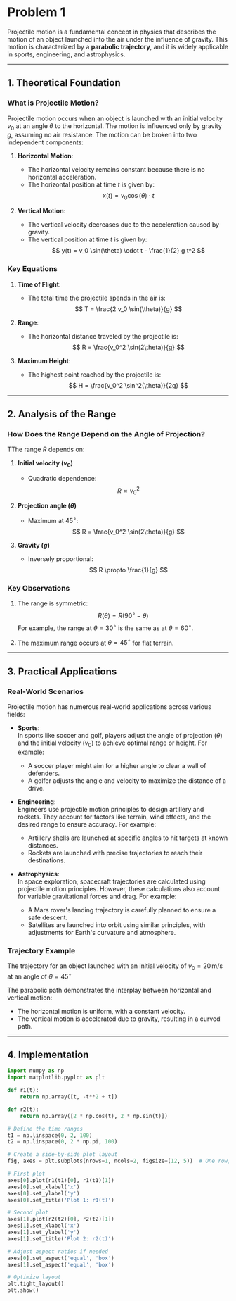 # Problem 1

Projectile motion is a fundamental concept in physics that describes the motion of an object launched into the air under the influence of gravity. This motion is characterized by a **parabolic trajectory**, and it is widely applicable in sports, engineering, and astrophysics.

---

## 1. Theoretical Foundation

### What is Projectile Motion?

Projectile motion occurs when an object is launched with an initial velocity $v_0$ at an angle $\theta$ to the horizontal. The motion is influenced only by gravity $g$, assuming no air resistance. The motion can be broken into two independent components:

1. **Horizontal Motion**:
   - The horizontal velocity remains constant because there is no horizontal acceleration.
   - The horizontal position at time $t$ is given by:
     $$
     x(t) = v_0 \cos(\theta) \cdot t
     $$

2. **Vertical Motion**:
   - The vertical velocity decreases due to the acceleration caused by gravity.
   - The vertical position at time $t$ is given by:
     $$
     y(t) = v_0 \sin(\theta) \cdot t - \frac{1}{2} g t^2
     $$

### Key Equations

1. **Time of Flight**:
   - The total time the projectile spends in the air is:
     $$
     T = \frac{2 v_0 \sin(\theta)}{g}
     $$

2. **Range**:
   - The horizontal distance traveled by the projectile is:
     $$
     R = \frac{v_0^2 \sin(2\theta)}{g}
     $$

3. **Maximum Height**:
   - The highest point reached by the projectile is:
     $$
     H = \frac{v_0^2 \sin^2(\theta)}{2g}
     $$

---

## 2. Analysis of the Range

### How Does the Range Depend on the Angle of Projection?

TThe range $R$ depends on:

1. **Initial velocity ($v_0$)**  
   - Quadratic dependence:  
     $$
     R \propto v_0^2
     $$

2. **Projection angle ($\theta$)**  
   - Maximum at $45^\circ$:  
     $$
     R = \frac{v_0^2 \sin(2\theta)}{g}
     $$

3. **Gravity ($g$)**  
   - Inversely proportional:  
     $$
     R \propto \frac{1}{g}
     $$

### Key Observations
1. The range is symmetric:  
   $$
   R(\theta) = R(90^\circ - \theta)
   $$
   For example, the range at $\theta = 30^\circ$ is the same as at $\theta = 60^\circ$.

2. The maximum range occurs at $\theta = 45^\circ$ for flat terrain.

---

## 3. Practical Applications

### Real-World Scenarios

Projectile motion has numerous real-world applications across various fields:

- **Sports**:  
  In sports like soccer and golf, players adjust the angle of projection ($\theta$) and the initial velocity ($v_0$) to achieve optimal range or height. For example:
  - A soccer player might aim for a higher angle to clear a wall of defenders.
  - A golfer adjusts the angle and velocity to maximize the distance of a drive.

- **Engineering**:  
  Engineers use projectile motion principles to design artillery and rockets. They account for factors like terrain, wind effects, and the desired range to ensure accuracy. For example:
  - Artillery shells are launched at specific angles to hit targets at known distances.
  - Rockets are launched with precise trajectories to reach their destinations.

- **Astrophysics**:  
  In space exploration, spacecraft trajectories are calculated using projectile motion principles. However, these calculations also account for variable gravitational forces and drag. For example:
  - A Mars rover's landing trajectory is carefully planned to ensure a safe descent.
  - Satellites are launched into orbit using similar principles, with adjustments for Earth's curvature and atmosphere.

### Trajectory Example

The trajectory for an object launched with an initial velocity of $v_0 = 20\,\text{m/s}$ at an angle of $\theta = 45^\circ$



The parabolic path demonstrates the interplay between horizontal and vertical motion:
- The horizontal motion is uniform, with a constant velocity.
- The vertical motion is accelerated due to gravity, resulting in a curved path.

---

## 4. Implementation

```python
import numpy as np
import matplotlib.pyplot as plt

def r1(t):
    return np.array([t, -t**2 + t])

def r2(t):
    return np.array([2 * np.cos(t), 2 * np.sin(t)])

# Define the time ranges
t1 = np.linspace(0, 2, 100)
t2 = np.linspace(0, 2 * np.pi, 100)

# Create a side-by-side plot layout
fig, axes = plt.subplots(nrows=1, ncols=2, figsize=(12, 5))  # One row, two columns

# First plot
axes[0].plot(r1(t1)[0], r1(t1)[1])
axes[0].set_xlabel('x')
axes[0].set_ylabel('y')
axes[0].set_title('Plot 1: r1(t)')

# Second plot
axes[1].plot(r2(t2)[0], r2(t2)[1])
axes[1].set_xlabel('x')
axes[1].set_ylabel('y')
axes[1].set_title('Plot 2: r2(t)')

# Adjust aspect ratios if needed
axes[0].set_aspect('equal', 'box')
axes[1].set_aspect('equal', 'box')

# Optimize layout
plt.tight_layout()
plt.show()
```

